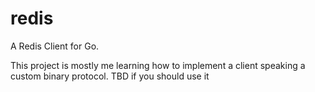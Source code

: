 # redis
A Redis Client for Go.

This project is mostly me learning how to implement a client speaking a custom binary protocol. TBD if you should use it
